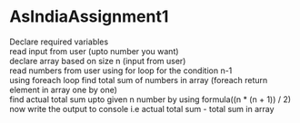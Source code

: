 # AsIndiaAssignment1
Declare required variables <br/>
read input from user (upto number you want) <br/>
declare array based on size n (input from user) <br/>
read numbers from user using for loop for the condition n-1 <br/>
using foreach loop find total sum of numbers in array (foreach return element in array  one by one) <br/>
find actual total sum upto given n number by using formula((n * (n + 1)) / 2) <br/>
now write the output to console i.e actual total sum - total sum in array <br/>
